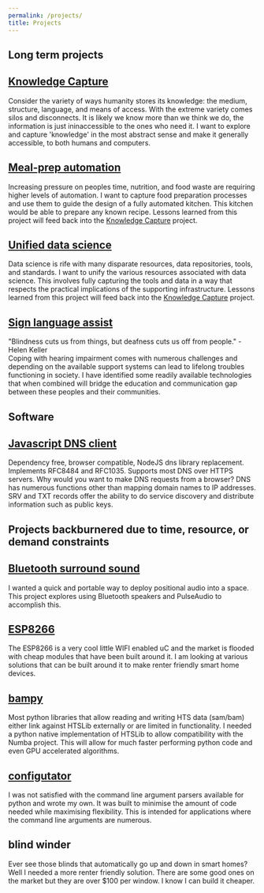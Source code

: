 ```yaml
---
permalink: /projects/  
title: Projects
---
```


Long term projects
---

[Knowledge Capture](knowledge/)
----
Consider the variety of ways humanity stores its knowledge: the medium, structure, language, and means of access. With
the extreme variety comes silos and disconnects. It is likely we know more than we think we do, the information is just
ininaccessible to the ones who need it. I want to explore and capture 'knowledge' in the most abstract sense and make it
generally accessible, to both humans and computers.

[Meal-prep automation](autokitchen/)
----
Increasing pressure on peoples time, nutrition, and food waste are requiring higher levels of automation. I want to
capture food preparation processes and use them to guide the design of a fully automated kitchen. This kitchen would be
able to prepare any known recipe. Lessons learned from this project will feed back into
the [Knowledge Capture](knowledge/) project.

[Unified data science](informatictools/)
----
Data science is rife with many disparate resources, data repositories, tools, and standards. I want to unify the various
resources associated with data science. This involves fully capturing the tools and data in a way that respects the
practical implications of the supporting infrastructure. Lessons learned from this project will feed back into
the [Knowledge Capture](knowledge/) project.

[Sign language assist](eyeth/)
----
"Blindness cuts us from things, but deafness cuts us off from people." -Helen Keller  
Coping with hearing impairment comes with numerous challenges and depending on the available support systems can lead to
lifelong troubles functioning in society. I have identified some readily available technologies that when combined will
bridge the education and communication gap between these peoples and their communities.

Software
---

[Javascript DNS client](https://github.com/innovate-invent/dns)
----
Dependency free, browser compatible, NodeJS dns library replacement. Implements RFC8484 and RFC1035. Supports most DNS
over HTTPS servers. Why would you want to make DNS requests from a browser? DNS has numerous functions other than
mapping domain names to IP addresses. SRV and TXT records offer the ability to do service discovery and distribute
information such as public keys.

<!--
[SocProx](https://github.com/innovate-invent/socprox)
----
-->

Projects backburnered due to time, resource, or demand constraints
---

[Bluetooth surround sound](btsurround/)
----
I wanted a quick and portable way to deploy positional audio into a space. This project explores using Bluetooth
speakers and PulseAudio to accomplish this.

[ESP8266](esp8266/)
----
The ESP8266 is a very cool little WIFI enabled uC and the market is flooded with cheap modules that have been built
around it. I am looking at various solutions that can be built around it to make renter friendly smart home devices.

[bampy](https://github.com/innovate-invent/bampy)
----
Most python libraries that allow reading and writing HTS data (sam/bam) either link against HTSLib externally or are
limited in functionality. I needed a python native implementation of HTSLib to allow compatibility with the Numba
project. This will allow for much faster performing python code and even GPU accelerated algorithms.

[configutator](https://github.com/innovate-invent/configutator)
----
I was not satisfied with the command line argument parsers available for python and wrote my own. It was built to
minimise the amount of code needed while maximising flexibility. This is intended for applications where the command
line arguments are numerous.

blind winder
----
Ever see those blinds that automatically go up and down in smart homes? Well I needed a more renter friendly solution.
There are some good ones on the market but they are over $100 per window. I know I can build it cheaper.
